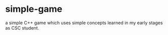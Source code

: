 # simple-game
a simple C++ game which uses simple concepts learned in my early stages as CSC student.

